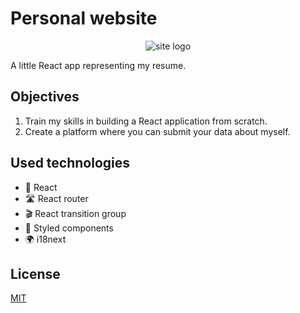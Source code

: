 # Personal website

<p align="center">
  <img src="http://i.piccy.info/i9/9aaa1a4fc90b5a78b7f9fef5b19ad4e1/1598530156/11780/1392924/logo192.png" alt="site logo">
</p>

A little React app representing my resume.

## Objectives

1. Train my skills in building a React application from scratch.
2. Create a platform where you can submit your data about myself.

## Used technologies
- 🚀 React
- 🛣 React router
- 🎬 React transition group
- 💅 Styled components
- 🌍 i18next

## License
[MIT](https://choosealicense.com/licenses/mit/)